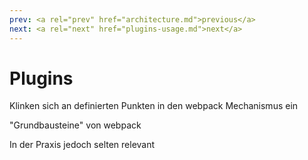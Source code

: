 ```yaml
---
prev: <a rel="prev" href="architecture.md">previous</a>
next: <a rel="next" href="plugins-usage.md">next</a>
---
```


# Plugins

Klinken sich an definierten Punkten in den <span class="name">webpack</span> Mechanismus ein

"Grundbausteine" von <span class="name">webpack</span>

In der Praxis jedoch selten relevant

<aside>
</aside>
